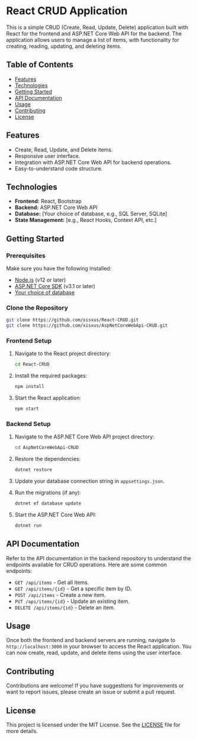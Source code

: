 # React CRUD Application

This is a simple CRUD (Create, Read, Update, Delete) application built with React for the frontend and ASP.NET Core Web API for the backend. The application allows users to manage a list of items, with functionality for creating, reading, updating, and deleting items.

## Table of Contents

- [Features](#features)
- [Technologies](#technologies)
- [Getting Started](#getting-started)
- [API Documentation](#api-documentation)
- [Usage](#usage)
- [Contributing](#contributing)
- [License](#license)

## Features

- Create, Read, Update, and Delete items.
- Responsive user interface.
- Integration with ASP.NET Core Web API for backend operations.
- Easy-to-understand code structure.

## Technologies

- **Frontend:** React, Bootstrap
- **Backend:** ASP.NET Core Web API
- **Database:** [Your choice of database, e.g., SQL Server, SQLite]
- **State Management:** [e.g., React Hooks, Context API, etc.]

## Getting Started

### Prerequisites

Make sure you have the following installed:

- [Node.js](https://nodejs.org/) (v12 or later)
- [ASP.NET Core SDK](https://dotnet.microsoft.com/download) (v3.1 or later)
- [Your choice of database](#)

### Clone the Repository

```bash
git clone https://github.com/xisxus/React-CRUD.git
git clone https://github.com/xisxus/AspNetCoreWebApi-CRUD.git
```

### Frontend Setup

1. Navigate to the React project directory:

    ```bash
    cd React-CRUD
    ```

2. Install the required packages:

    ```bash
    npm install
    ```

3. Start the React application:

    ```bash
    npm start
    ```

### Backend Setup

1. Navigate to the ASP.NET Core Web API project directory:

    ```bash
    cd AspNetCoreWebApi-CRUD
    ```

2. Restore the dependencies:

    ```bash
    dotnet restore
    ```

3. Update your database connection string in `appsettings.json`.

4. Run the migrations (if any):

    ```bash
    dotnet ef database update
    ```

5. Start the ASP.NET Core Web API:

    ```bash
    dotnet run
    ```

## API Documentation

Refer to the API documentation in the backend repository to understand the endpoints available for CRUD operations. Here are some common endpoints:

- `GET /api/items` - Get all items.
- `GET /api/items/{id}` - Get a specific item by ID.
- `POST /api/items` - Create a new item.
- `PUT /api/items/{id}` - Update an existing item.
- `DELETE /api/items/{id}` - Delete an item.

## Usage

Once both the frontend and backend servers are running, navigate to `http://localhost:3000` in your browser to access the React application. You can now create, read, update, and delete items using the user interface.

## Contributing

Contributions are welcome! If you have suggestions for improvements or want to report issues, please create an issue or submit a pull request.

## License

This project is licensed under the MIT License. See the [LICENSE](LICENSE) file for more details.
